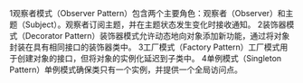 1观察者模式（Observer Pattern）包含两个主要角色：观察者（Observer）和主题（Subject）。观察者订阅主题，并在主题状态发生变化时接收通知。
2装饰器模式（Decorator Pattern）装饰器模式允许动态地向对象添加新功能，通过将对象封装在具有相同接口的装饰器类中。
3工厂模式（Factory Pattern）工厂模式用于创建对象的接口，但将对象的实例化延迟到子类中。
4单例模式（Singleton Pattern）单例模式确保类只有一个实例，并提供一个全局访问点。